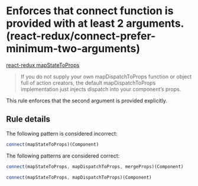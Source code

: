 #  Enforces that connect function is provided with at least 2 arguments. (react-redux/connect-prefer-minimum-two-arguments)

[react-redux mapStateToProps](https://github.com/reactjs/react-redux/blob/master/docs/api.md#connectmapstatetoprops-mapdispatchtoprops-mergeprops-options)

> If you do not supply your own mapDispatchToProps function or object full of action creators, the default mapDispatchToProps implementation just injects dispatch into your component’s props.

This rule enforces that the second argument is provided explicitly.

## Rule details

The following pattern is considered incorrect:

```js
connect(mapStateToProps)(Component)
```

The following patterns are considered correct:

```js
connect(mapStateToProps, mapDispatchToProps, mergeProps)(Component)
```

```js
connect(mapStateToProps, mapDispatchToProps)(Component)
```
